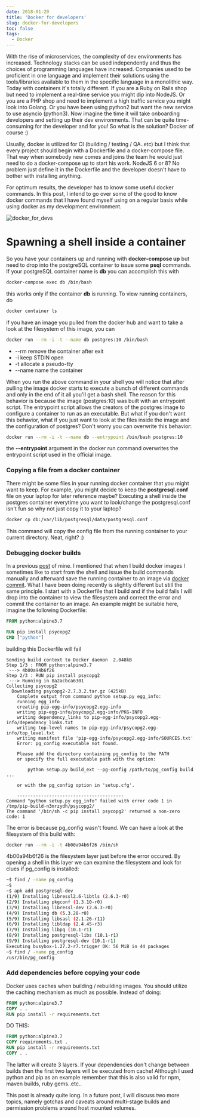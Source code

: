 ```yaml
---
date: 2018-01-20
title: 'Docker for developers'
slug: docker-for-developers
toc: false
tags:
  - Docker
---
```


With the rise of microservices, the complexity of dev environments has increased. Technology stacks can be used independently and thus the choices of programming languages have increased. Companies used to be proficient in one language and implement their solutions using the tools/libraries available to them in the specific language in a monolithic way. Today with containers it's totally different. If you are a Ruby on Rails shop but need to implement a real-time service you might dip into NodeJS. Or you are a PHP shop and need to implement a high traffic service you might look into Golang. Or you have been using python2 but want the new service to use asyncio (python3). Now imagine the time it will take onboarding developers and setting up their dev environments. That can be quite time-consuming for the developer and for you! So what is the solution? Docker of course :)

Usually, docker is utilized for CI (building / testing / QA..etc) but I think that every project should begin with a Dockerfile and a docker-compose file. That way when somebody new comes and joins the team he would just need to do a docker-compose up to start his work. NodeJS 6 or 8? No problem just define it in the Dockerfile and the developer doesn't have to bother with installing anything.

For optimum results, the developer has to know some useful docker commands. In this post, I intend to go over some of the good to know docker commands that I have found myself using on a regular basis while using docker as my development environment.


![docker_for_devs](post/2018/dockerwareenv.png)

<!--more-->

# Spawning a shell inside a container

So you have your containers up and running with **docker-compose up** but need to drop into the postgreSQL container to issue some **psql** commands. If your postgreSQL container name is **db** you can accomplish this with

```bash
docker-compose exec db /bin/bash
```

this works only if the container **db** is running. To view running containers, do

```bash
docker container ls
```

if you have an image you pulled from the docker hub and want to take a look at the filesystem of this image, you can

```bash
docker run --rm -i -t --name db postgres:10 /bin/bash
```

- --rm remove the container after exit
- -i keep STDIN open
- -t allocate a pseudo-tty
- --name name the container

When you run the above command in your shell you will notice that after pulling the image docker starts to execute a bunch of different commands and only in the end of it all you'll get a bash shell. The reason for this behavior is because the image (postgres:10) was built with an entrypoint script. The entrypoint script allows the creators of the postgres image to configure a container to run as an executable. But what if you don't want this behavior, what if you just want to look at the files inside the image and the configuration of postgres? Don't worry you can overwrite this behavior:


```bash
docker run --rm -i -t --name db --entrypoint /bin/bash postgres:10
```

the **--entrypoint**  argument in the docker run command overwrites the entrypoint script used in the official image. 


### Copying a file from a docker container

There might be some files in your running docker container that you might want to keep. For example, you might decide to keep the **postgresql.conf** file on your laptop for later reference maybe? Executing a shell inside the postgres container everytime you want to look/change the postgresql.conf isn't fun so why not just copy it to your laptop?

```bash
docker cp db:/var/lib/postgresql/data/postgresql.conf .
```

This command will copy the config file from the running container to your current directory. Neat, right? :)


### Debugging docker builds

In a previous [post](https://donchev.is/post/building-and-shipping-docker-images) of mine. I mentioned that when I build docker images I sometimes like to start from the shell and issue the build commands manually and afterward save the running container to an image via [docker commit](https://docs.docker.com/engine/reference/commandline/commit/). What I have been doing recently is slightly different but still the same principle. I start with a Dockerfile that I build and if the build fails I will drop into the container to view the filesystem and correct the error and commit the container to an image. An example might be suitable here, imagine the following Dockerfile:

```dockerfile
FROM python:alpine3.7

RUN pip install psycopg2
CMD ["python"]
```

building this Dockerfile will fail

```docker
Sending build context to Docker daemon  2.048kB
Step 1/3 : FROM python:alpine3.7
 ---> 4b00a94b6f26
Step 2/3 : RUN pip install psycopg2
 ---> Running in 8a2acbca6301
Collecting psycopg2
  Downloading psycopg2-2.7.3.2.tar.gz (425kB)
    Complete output from command python setup.py egg_info:
    running egg_info
    creating pip-egg-info/psycopg2.egg-info
    writing pip-egg-info/psycopg2.egg-info/PKG-INFO
    writing dependency_links to pip-egg-info/psycopg2.egg-info/dependency_links.txt
    writing top-level names to pip-egg-info/psycopg2.egg-info/top_level.txt
    writing manifest file 'pip-egg-info/psycopg2.egg-info/SOURCES.txt'
    Error: pg_config executable not found.
    
    Please add the directory containing pg_config to the PATH
    or specify the full executable path with the option:
    
        python setup.py build_ext --pg-config /path/to/pg_config build ...
    
    or with the pg_config option in 'setup.cfg'.
    
    ----------------------------------------
Command "python setup.py egg_info" failed with error code 1 in /tmp/pip-build-n3mrzydh/psycopg2/
The command '/bin/sh -c pip install psycopg2' returned a non-zero code: 1
```

The error is because pg_config wasn't found. We can have a look at the filesystem of this build with:

```bash
docker run --rm -i -t 4b00a94b6f26 /bin/sh
```

4b00a94b6f26 is the filesystem layer just before the error occured. By opening a shell in this layer we can examine the filesystem and look for clues if pg_config is installed:

```bash
~$ find / -name pg_config
~$ 
~$ apk add postgresql-dev 
(1/9) Installing libressl2.6-libtls (2.6.3-r0)
(2/9) Installing pkgconf (1.3.10-r0)
(3/9) Installing libressl-dev (2.6.3-r0)
(4/9) Installing db (5.3.28-r0)
(5/9) Installing libsasl (2.1.26-r11)
(6/9) Installing libldap (2.4.45-r3)
(7/9) Installing libpq (10.1-r1)
(8/9) Installing postgresql-libs (10.1-r1)
(9/9) Installing postgresql-dev (10.1-r1)
Executing busybox-1.27.2-r7.trigger OK: 56 MiB in 44 packages 
~$ find / -name pg_config
/usr/bin/pg_config
```


### Add dependencies before copying your code

Docker uses caches when building / rebuilding images. You should utilize the caching mechanism as much as possible. Instead of doing:

```dockerfile
FROM python:alpine3.7
COPY . .
RUN pip install -r requirements.txt
```

DO THIS:

```dockerfile
FROM python:alpine3.7
COPY requirements.txt .
RUN pip install -r requirements.txt
COPY . .
```

The latter will create 3 layers. If your dependencies don't change between builds then the first two layers will be executed from cache! Although I used python and pip as an example remember that this is also valid for npm, maven builds, ruby gems..etc..

This post is already quite long. In a future post, I will discuss two more topics, namely gotchas and caveats around multi-stage builds and permission problems around host mounted volumes. 


